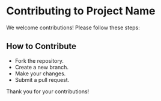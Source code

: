 # Contributing to Project Name
We welcome contributions! Please follow these steps:

## How to Contribute
- Fork the repository.
- Create a new branch.
- Make your changes.
- Submit a pull request.

Thank you for your contributions!
